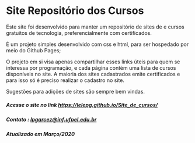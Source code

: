 # Site Repositório dos Cursos
Este site foi desenvolvido para manter um repositório de sites de 
e cursos gratuitos de tecnologia, preferencialmente com certificados.

É um projeto simples desenvolvido com css e html, para ser hospedado
por meio do Github Pages;

O projeto em si visa apenas compartilhar esses links úteis para quem 
se interessa por programação, e cada página contém uma lista de cursos
disponíveis no site. A maioria dos sites cadastrados emite certificados
e para isso só é preciso realizar o cadastro no site.

Sugestões para adições de sites são sempre bem vindas.

##### Acesse o site no link <https://lelepg.github.io/Site_de_cursos/>
##### Contato : lpgarcez@inf.ufpel.edu.br

##### Atualizado em Março/2020
